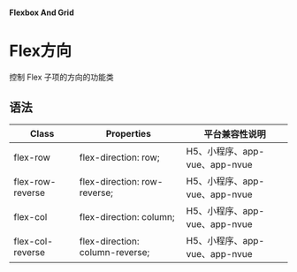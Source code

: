 #### <span class="text-lg text-gray-500 font-normal">Flexbox And Grid</span>

<div class="w-screen"></div>

# Flex方向
<a-typography-text>
    控制 Flex 子项的方向的功能类
</a-typography-text>

<CssPrefix />

## 语法
| Class | Properties | 平台兼容性说明
| --- | --- | ---
| <a-link status="success">flex-row</a-link> | <a-link>flex-direction: row;</a-link> | H5、小程序、app-vue、app-nvue
| <a-link status="success">flex-row-reverse</a-link> | <a-link>flex-direction: row-reverse;</a-link> | H5、小程序、app-vue、app-nvue
| <a-link status="success">flex-col</a-link> | <a-link>flex-direction: column;</a-link> | H5、小程序、app-vue、app-nvue
| <a-link status="success">flex-col-reverse</a-link> | <a-link>flex-direction: column-reverse;</a-link> | H5、小程序、app-vue、app-nvue
